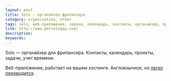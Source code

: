 ```yaml
---
layout: post
title: Solo — органайзер фрилансера
category: organization, other
tags: solo, веб-приложение, задача, календарь, контакты, органайзер, проект, учет времени, фриланс
link: http://www.getsoloapp.com/
description:
keywords:
---
```


<p>Solo — органайзер для фрилансера. Контакты, календарь, проекты, задачи, учет времени.</p>
<p>Веб-приложение, работает на вашем хостинге. Англоязычное, но <a href="http://www.getsoloapp.com/documentation#translation">легко переводится</a>.</p>
